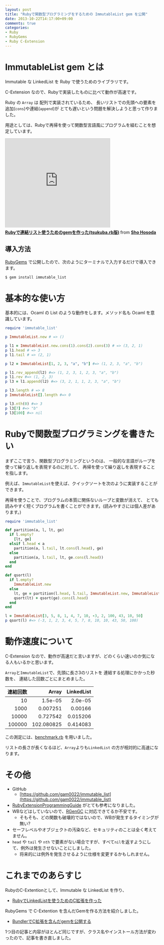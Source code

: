 ```yaml
---
layout: post
title: "Rubyで関数型プログラミングをするための ImmutableList gem を公開"
date: 2013-10-22T14:17:00+09:00
comments: true
categories: 
- Ruby
- RubyGems
- Ruby C-Extension
---
```


# ImmutableList gem とは

Immutable な LinkedList を Ruby で使うためのライブラリです。

C-Extension なので、Rubyで実装したものに比べて動作が高速です。

Ruby の `Array` は 配列で実装されているため、
長いリストでの先頭への要素を追加(`cons`)や連結(`append`)が
とても遅いという問題を解決しようと思って作りました。

用途としては、Rubyで再帰を使って関数型言語風にプログラムを組むことを想定しています。

<iframe src="http://www.slideshare.net/slideshow/embed_code/29144855" width="342" height="291" frameborder="0" marginwidth="0" marginheight="0" scrolling="no" style="border:1px solid #CCC;border-width:1px 1px 0;margin-bottom:5px" allowfullscreen> </iframe> <div style="margin-bottom:5px"> <strong> <a href="https://www.slideshare.net/shohosoda9/immutable-list-29144855" title="Rubyで連結リスト使うためのgemを作った(tsukuba.rb版)" target="_blank">Rubyで連結リスト使うためのgemを作った(tsukuba.rb版)</a> </strong> from <strong><a href="http://www.slideshare.net/shohosoda9" target="_blank">Sho Hosoda</a></strong> </div>

## 導入方法

[RubyGems](http://rubygems.org/gems/immutable_list) で公開したので、次のようにターミナルで入力するだけで導入できます。

```bash
$ gem install immutable_list
```

<!--more-->


# 基本的な使い方

基本的には、Ocaml の List のような動作をします。メソッド名も Ocaml を意識しています。

```ruby
require 'immutable_list'

p ImmutableList.new # => ()

p l1 = ImmutableList.new.cons(1).cons(2).cons(3) # => (3, 2, 1)
p l1.head # => 3
p l1.tail # => (2, 1)

p l2 = ImmutableList[1, 2, 3, "a", "b"] #=> (1, 2, 3, "a", "b")

p l1.rev_append(l2) #=> (1, 2, 3, 1, 2, 3, "a", "b")
p l1.rev #=> (1, 2, 3)
p l3 = l1.append(l2) #=> (3, 2, 1, 1, 2, 3, "a", "b")

p l3.length # => 8
p ImmutableList[].length #=> 0

p l3.nth(0) #=> 3
p l3[7] #=> "b"
p l3[100] #=> nil
```


# Rubyで関数型プログラミングを書きたい

まずここで言う、関数型プログラミングというのは、
一般的な言語がループを使って繰り返しを表現するのに対して、
再帰を使って繰り返しを表現することを指します。

例えば、`ImmutableList`を使えば、クイックソートを次のように実装することができます。

再帰を使うことで、プログラムの本質に関係ないループと変数が消えて、
とても読みやすく短くプログラムを書くことができます。(読みやすさには個人差があります。)

```ruby
require 'immutable_list'

def partition(a, l, lt, ge)
  if l.empty?
    [lt, ge]
  elsif l.head < a
    partition(a, l.tail, lt.cons(l.head), ge)
  else
    partition(a, l.tail, lt, ge.cons(l.head))
  end
end

def qsort(l)
  if l.empty?
    ImmutableList.new
  else 
    lt, ge = partition(l.head, l.tail, ImmutableList.new, ImmutableList.new)
    qsort(lt) + qsort(ge).cons(l.head)
  end
end

l = ImmutableList[3, 5, 8, 1, 4, 7, 10, -3, 2, 100, 43, 10, 50]
p qsort(l) #=> (-3, 1, 2, 3, 4, 5, 7, 8, 10, 10, 43, 50, 100)
```

<!--## 補足

なぜ、関数型プログラミングするためには Immutable なリストが必要なのかわからない人に補足です。

もし、リストに破壊的な操作を許してしまうと、再帰の過程で
-->


# 動作速度について

C-Extension なので、動作が高速だと言いますが、どのくらい速いのか気になる人もいるかと思います。

`Array`と`ImmutableList`で、先頭に長さ3のリストを 連結する処理にかかった秒数を、
連結した回数ごとにまとめました。

| 連結回数 | Array | LinkedList |
|------:|------:|-----------:|
| 10 | 1.5e-05 | 2.0e-05 |
| 1000 | 0.007251 | 0.00166 |
| 10000 | 0.727542 | 0.015206 |
| 100000 | 102.080825 | 0.414083 |

この測定には、[benchmark.rb](https://github.com/gam0022/linkedlist/blob/master/benchmark.rb) を用いました。

リストの長さが長くなるほど、`Array`よりも`LinkedList` の方が相対的に高速になります。


# その他

* GitHub
  * [https://github.com/gam0022/immutable_list](https://github.com/gam0022/immutable_list)
* [RubyExtensionProgrammingGuide](http://www.loveruby.net/w/RubyExtensionProgrammingGuide.html) がとても参考になりました。
* WBなどはしていないので、[RGenGC](http://www.atdot.net/~ko1/activities/RubyKaigi2013-ko1.pdf) に対応できてるか不安です。
  * そもそも、どの関数も破壊的ではないので、WBが発生するタイミングが無い?
* セーフレベルやオブジェクトの汚染など、セキュリティのことは全く考えてません。
* `head` や `tail` や `nth` で要素がない場合ですが、すべて`nil`を返すようにして、例外は発生させないことにしました。
  * 将来的には例外を発生させるように仕様を変更するかもしれません。


# これまでのあらすじ

RubyのC-Extentionとして、Immutable な LinkedList を作り、

* [RubyでLinkedListを使うためのC拡張を作った](/blog/2013/08/19/ruby-linkedlist/)

RubyGems で C-Extention を含んだGemを作る方法を紹介しました。

* [BundlerでC拡張を含んだgemを公開する](/blog/2013/10/18/gems-with-extensions/)

1つ目の記事と内容がほとんど同じですが、クラス名やインストール方法が変わったので、記事を書き直しました。
